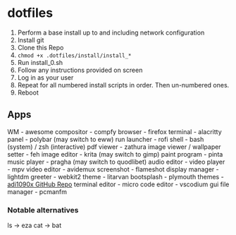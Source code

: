 # dotfiles

1. Perform a base install up to and including network configuration
2. Install git
3. Clone this Repo
4. ``` chmod +x .dotfiles/install/install_* ```
5. Run install_0.sh
6. Follow any instructions provided on screen
7. Log in as your user
8. Repeat for all numbered install scripts in order. Then un-numbered ones.
10. Reboot

## Apps
WM - awesome
compositor - compfy
browser - firefox
terminal - alacritty
panel - polybar (may switch to eww)
run launcher - rofi
shell - bash (system) / zsh (interactive)
pdf viewer - zathura
image viewer / wallpaper setter - feh
image editor - krita (may switch to gimp)
paint program - pinta
music player - pragha (may switch to quodlibet)
audio editor - 
video player - mpv
video editor - avidemux
screenshot - flameshot
display manager - lightdm
	greeter - webkit2
	theme - litarvan
bootsplash - plymouth
	themes - [adi1090x GitHub Repo](https://github.com/adi1090x/plymouth-themes)
terminal editor - micro
code editor - vscodium
gui file manager - pcmanfm

### Notable alternatives
ls -> eza
cat -> bat


